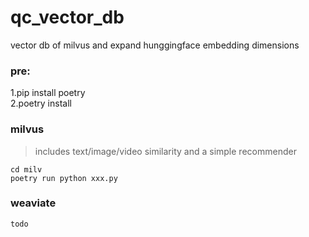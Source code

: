 # qc_vector_db
vector db of milvus and expand hunggingface embedding dimensions

### pre:

1.pip install poetry     
2.poetry install

### milvus 
> includes text/image/video similarity
> and a simple recommender
```
cd milv
poetry run python xxx.py
```

### weaviate
```
todo

```
